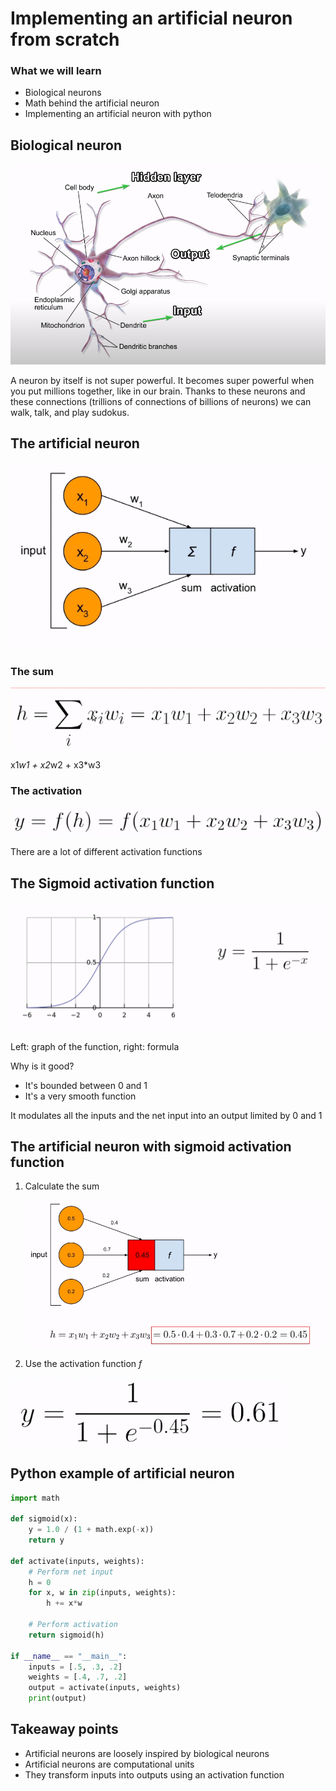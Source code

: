 # Implementing an artificial neuron from scratch

### What we will learn

- Biological neurons
- Math behind the artificial neuron
- Implementing an artificial neuron with python

## Biological neuron

![Untitled](0.png)

A neuron by itself is not super powerful. It becomes super powerful when you put millions together, like in our brain. Thanks to these neurons and these connections (trillions of connections of billions of neurons) we can walk, talk, and play sudokus.

## The artificial neuron

![Untitled](1.png)

### The sum

![Untitled](2.png)

x1*w1 + x2*w2 + x3*w3

### The activation

![Untitled](3.png)

There are a lot of different activation functions

## The Sigmoid activation function

![Untitled](4.png)

Left: graph of the function, right: formula

Why is it good?

- It's bounded between 0 and 1
- It's a very smooth function

It modulates all the inputs and the net input into an output limited by 0 and 1

## The artificial neuron with sigmoid activation function

1. Calculate the sum
    
    ![Untitled](5.png)
    
2. Use the activation function *f*

![Untitled](6.png)

## Python example of artificial neuron

```python
import math

def sigmoid(x):
	y = 1.0 / (1 + math.exp(-x))
	return y

def activate(inputs, weights):
	# Perform net input
	h = 0
	for x, w in zip(inputs, weights):
		h += x*w

	# Perform activation
	return sigmoid(h)

if __name__ == "__main__":
	inputs = [.5, .3, .2]
	weights = [.4, .7, .2]
	output = activate(inputs, weights)
	print(output)
```

## Takeaway points

- Artificial neurons are loosely inspired by biological neurons
- Artificial neurons are computational units
- They transform inputs into outputs using an activation function